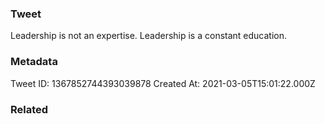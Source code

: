 ### Tweet
Leadership is not an expertise. Leadership is a constant education.

### Metadata
Tweet ID: 1367852744393039878
Created At: 2021-03-05T15:01:22.000Z

### Related

